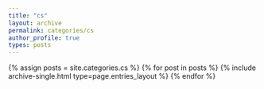 ```yaml
---
title: "cs"
layout: archive
permalink: categories/cs
author_profile: true
types: posts
---
```


{% assign posts = site.categories.cs %}
{% for post in posts %}
  {% include archive-single.html type=page.entries_layout %}
{% endfor %}